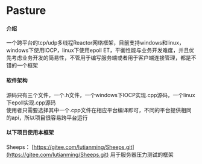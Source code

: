 # Pasture

#### 介绍

一个跨平台的tcp/udp多线程Reactor网络框架，目前支持windows和linux，windows下使用IOCP，linux下使用epoll ET，平衡性能与业务开发难度，并且优先考虑业务开发的简易性，不管用于编写服务端或者用于客户端连接管理，都是不错的一个框架

#### 软件架构

源码只有三个文件，一个.h文件，一个windows下IOCP实现.cpp源码，一个linux下epoll实现.cpp源码  
使用者只需要选择其中一个.cpp文件在相应平台编译即可，不同的平台提供相同的api，所以项目很容易跨平台运行

#### 以下项目使用本框架

Sheeps： [https://gitee.com/lutianming/Sheeps.git](https://gitee.com/lutianming/Sheeps.git) 用于服务器压力测试的框架



